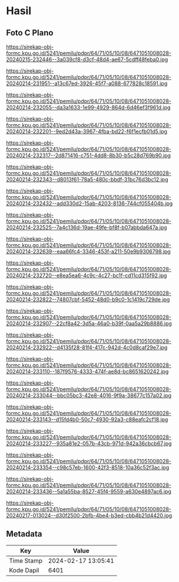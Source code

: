 # Hasil

## Foto C Plano

https://sirekap-obj-formc.kpu.go.id/5241/pemilu/pdpr/64/71/05/10/08/6471051008028-20240215-232446--3a039cf8-d3cf-48d4-ae67-5cdff48feba0.jpg

https://sirekap-obj-formc.kpu.go.id/5241/pemilu/pdpr/64/71/05/10/08/6471051008028-20240214-231951--a13c67ed-3926-45f7-a088-677828c18591.jpg

https://sirekap-obj-formc.kpu.go.id/5241/pemilu/pdpr/64/71/05/10/08/6471051008028-20240214-232055--da3a1633-1e99-4929-864d-6d46ef3f961d.jpg

https://sirekap-obj-formc.kpu.go.id/5241/pemilu/pdpr/64/71/05/10/08/6471051008028-20240214-232201--9ed2d43a-3967-4fba-bd22-f6f1ecfb01d5.jpg

https://sirekap-obj-formc.kpu.go.id/5241/pemilu/pdpr/64/71/05/10/08/6471051008028-20240214-232317--2d871416-c751-4dd8-8b30-b5c28d769b90.jpg

https://sirekap-obj-formc.kpu.go.id/5241/pemilu/pdpr/64/71/05/10/08/6471051008028-20240214-232343--d8013f61-78a5-480c-bbdf-31bc76d3bc12.jpg

https://sirekap-obj-formc.kpu.go.id/5241/pemilu/pdpr/64/71/05/10/08/6471051008028-20240214-232432--add330d2-15ab-4203-8136-744cf055404b.jpg

https://sirekap-obj-formc.kpu.go.id/5241/pemilu/pdpr/64/71/05/10/08/6471051008028-20240214-232525--7a4c136d-19ae-49fe-bf8f-b07abbda647a.jpg

https://sirekap-obj-formc.kpu.go.id/5241/pemilu/pdpr/64/71/05/10/08/6471051008028-20240214-232639--eaa66fc4-3346-453f-a211-50e9b9306798.jpg

https://sirekap-obj-formc.kpu.go.id/5241/pemilu/pdpr/64/71/05/10/08/6471051008028-20240214-232720--e8ea5ea6-4c9c-4c27-bc1f-cd11cd315f92.jpg

https://sirekap-obj-formc.kpu.go.id/5241/pemilu/pdpr/64/71/05/10/08/6471051008028-20240214-232822--74807cbf-5452-48d0-b9c0-1c1419c729de.jpg

https://sirekap-obj-formc.kpu.go.id/5241/pemilu/pdpr/64/71/05/10/08/6471051008028-20240214-232907--22cf8a42-3d5a-46a0-b39f-0aa5a29b8886.jpg

https://sirekap-obj-formc.kpu.go.id/5241/pemilu/pdpr/64/71/05/10/08/6471051008028-20240214-232922--d4135f28-81f4-417c-942d-4c0d8caf29e7.jpg

https://sirekap-obj-formc.kpu.go.id/5241/pemilu/pdpr/64/71/05/10/08/6471051008028-20240214-233110--187f9576-4333-474f-ae8d-bc8651620242.jpg

https://sirekap-obj-formc.kpu.go.id/5241/pemilu/pdpr/64/71/05/10/08/6471051008028-20240214-233044--bbc05bc3-42e8-4016-9f9a-38677c157a02.jpg

https://sirekap-obj-formc.kpu.go.id/5241/pemilu/pdpr/64/71/05/10/08/6471051008028-20240214-233143--d15fd4b0-50c7-4930-92a3-c88eafc2cf18.jpg

https://sirekap-obj-formc.kpu.go.id/5241/pemilu/pdpr/64/71/05/10/08/6471051008028-20240214-233227--935a81e2-057b-43cb-971d-942a36cbcb67.jpg

https://sirekap-obj-formc.kpu.go.id/5241/pemilu/pdpr/64/71/05/10/08/6471051008028-20240214-233354--c98c57eb-1600-42f3-8518-10a36c52f3ac.jpg

https://sirekap-obj-formc.kpu.go.id/5241/pemilu/pdpr/64/71/05/10/08/6471051008028-20240214-233436--5a1a55ba-8527-45f4-9559-a630e4897ac6.jpg

https://sirekap-obj-formc.kpu.go.id/5241/pemilu/pdpr/64/71/05/10/08/6471051008028-20240217-013024--d30f2500-2bfb-4be4-b3ed-cbb4b21d4420.jpg


## Metadata

| Key        | Value               |
| ---------- | ------------------- |
| Time Stamp | 2024-02-17 13:05:41 |
| Kode Dapil | 6401                |



